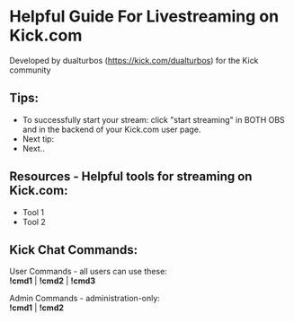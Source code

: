 # Helpful Guide For Livestreaming on Kick.com

Developed by dualturbos (https://kick.com/dualturbos) for the Kick community  

## Tips:  
* To successfully start your stream: click "start streaming" in BOTH OBS and in the backend of your Kick.com user page.
* Next tip:
* Next..


## Resources - Helpful tools for streaming on Kick.com: 
* Tool 1
* Tool 2

## Kick Chat Commands:
User Commands - all users can use these:  
__!cmd1__ | __!cmd2__ | __!cmd3__  
  
Admin Commands - administration-only:  
__!cmd1__ | __!cmd2__  
